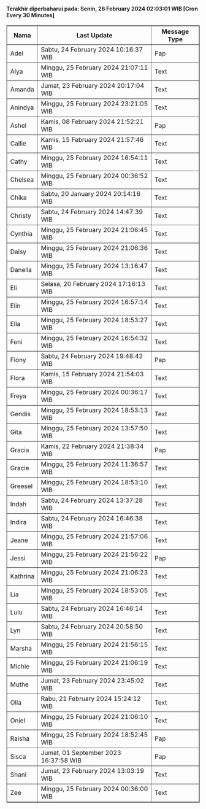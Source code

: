 #### Terakhir diperbaharui pada: Senin, 26 February 2024 02:03:01 WIB [Cron Every 30 Minutes]

<table border='1'><tr><th>Nama</th><th>Last Update</th><th>Message Type</th></tr><tr><td>Adel</td><td>Sabtu, 24 February 2024 10:16:37 WIB</td><td>Pap</td></tr><tr><td>Alya</td><td>Minggu, 25 February 2024 21:07:11 WIB</td><td>Text</td></tr><tr><td>Amanda</td><td>Jumat, 23 February 2024 20:17:04 WIB</td><td>Text</td></tr><tr><td>Anindya</td><td>Minggu, 25 February 2024 23:21:05 WIB</td><td>Text</td></tr><tr><td>Ashel</td><td>Kamis, 08 February 2024 21:52:21 WIB</td><td>Pap</td></tr><tr><td>Callie</td><td>Kamis, 15 February 2024 21:57:46 WIB</td><td>Text</td></tr><tr><td>Cathy</td><td>Minggu, 25 February 2024 16:54:11 WIB</td><td>Text</td></tr><tr><td>Chelsea</td><td>Minggu, 25 February 2024 00:36:52 WIB</td><td>Text</td></tr><tr><td>Chika</td><td>Sabtu, 20 January 2024 20:14:16 WIB</td><td>Text</td></tr><tr><td>Christy</td><td>Sabtu, 24 February 2024 14:47:39 WIB</td><td>Text</td></tr><tr><td>Cynthia</td><td>Minggu, 25 February 2024 21:06:45 WIB</td><td>Text</td></tr><tr><td>Daisy</td><td>Minggu, 25 February 2024 21:06:36 WIB</td><td>Text</td></tr><tr><td>Danella</td><td>Minggu, 25 February 2024 13:16:47 WIB</td><td>Text</td></tr><tr><td>Eli</td><td>Selasa, 20 February 2024 17:16:13 WIB</td><td>Text</td></tr><tr><td>Elin</td><td>Minggu, 25 February 2024 16:57:14 WIB</td><td>Text</td></tr><tr><td>Ella</td><td>Minggu, 25 February 2024 18:53:27 WIB</td><td>Text</td></tr><tr><td>Feni</td><td>Minggu, 25 February 2024 16:54:32 WIB</td><td>Text</td></tr><tr><td>Fiony</td><td>Sabtu, 24 February 2024 19:48:42 WIB</td><td>Pap</td></tr><tr><td>Flora</td><td>Kamis, 15 February 2024 21:54:03 WIB</td><td>Text</td></tr><tr><td>Freya</td><td>Minggu, 25 February 2024 00:36:17 WIB</td><td>Text</td></tr><tr><td>Gendis</td><td>Minggu, 25 February 2024 18:53:13 WIB</td><td>Text</td></tr><tr><td>Gita</td><td>Minggu, 25 February 2024 13:57:50 WIB</td><td>Text</td></tr><tr><td>Gracia</td><td>Kamis, 22 February 2024 21:38:34 WIB</td><td>Pap</td></tr><tr><td>Gracie</td><td>Minggu, 25 February 2024 11:36:57 WIB</td><td>Text</td></tr><tr><td>Greesel</td><td>Minggu, 25 February 2024 18:53:10 WIB</td><td>Text</td></tr><tr><td>Indah</td><td>Sabtu, 24 February 2024 13:37:28 WIB</td><td>Text</td></tr><tr><td>Indira</td><td>Sabtu, 24 February 2024 16:46:38 WIB</td><td>Text</td></tr><tr><td>Jeane</td><td>Minggu, 25 February 2024 21:57:06 WIB</td><td>Text</td></tr><tr><td>Jessi</td><td>Minggu, 25 February 2024 21:56:22 WIB</td><td>Pap</td></tr><tr><td>Kathrina</td><td>Minggu, 25 February 2024 21:06:23 WIB</td><td>Text</td></tr><tr><td>Lia</td><td>Minggu, 25 February 2024 18:53:05 WIB</td><td>Text</td></tr><tr><td>Lulu</td><td>Sabtu, 24 February 2024 16:46:14 WIB</td><td>Text</td></tr><tr><td>Lyn</td><td>Sabtu, 24 February 2024 20:58:50 WIB</td><td>Text</td></tr><tr><td>Marsha</td><td>Minggu, 25 February 2024 21:56:15 WIB</td><td>Text</td></tr><tr><td>Michie</td><td>Minggu, 25 February 2024 21:06:19 WIB</td><td>Text</td></tr><tr><td>Muthe</td><td>Jumat, 23 February 2024 23:45:02 WIB</td><td>Text</td></tr><tr><td>Olla</td><td>Rabu, 21 February 2024 15:24:12 WIB</td><td>Text</td></tr><tr><td>Oniel</td><td>Minggu, 25 February 2024 21:06:10 WIB</td><td>Text</td></tr><tr><td>Raisha</td><td>Minggu, 25 February 2024 18:52:45 WIB</td><td>Pap</td></tr><tr><td>Sisca</td><td>Jumat, 01 September 2023 16:37:58 WIB</td><td>Pap</td></tr><tr><td>Shani</td><td>Jumat, 23 February 2024 13:03:19 WIB</td><td>Text</td></tr><tr><td>Zee</td><td>Minggu, 25 February 2024 00:36:00 WIB</td><td>Text</td></tr></table>